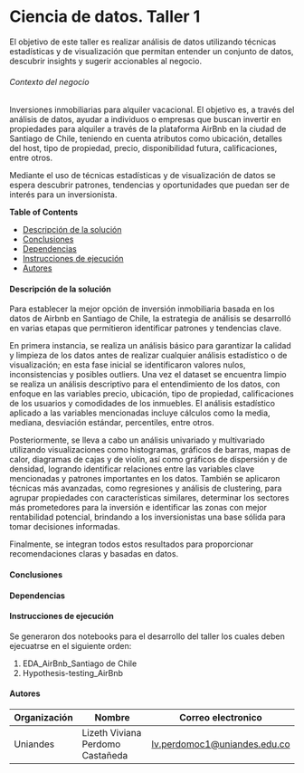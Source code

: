 # Ciencia de datos. Taller 1

El objetivo de este taller es realizar análisis de datos utilizando técnicas estadísticas y de visualización que permitan entender un conjunto de datos, descubrir insights y sugerir accionables al negocio.

###### Contexto del negocio

Inversiones inmobiliarias para alquiler vacacional. El objetivo es, a través del análisis de datos, ayudar a individuos o empresas que buscan invertir en propiedades para alquiler a través de la plataforma AirBnb en la ciudad de Santiago de Chile, teniendo en cuenta atributos como ubicación, detalles del host, tipo de propiedad, precio, disponibilidad futura, calificaciones, entre otros.

Mediante el uso de técnicas estadísticas y de visualización de datos se espera descubrir patrones, tendencias y oportunidades que puedan ser de interés para un inversionista.



**Table of Contents**
* [Descripción de la solución](#descripción-de-la-solución)
* [Conclusiones](#conclusiones)
* [Dependencias](#dependencias)
* [Instrucciones de ejecución](#instrucciones_de_ejecucion)
* [Autores](#autores)

#### Descripción de la solución
Para establecer la mejor opción de inversión inmobiliaria basada en los datos de Airbnb en Santiago de Chile, la estrategia de análisis se desarrolló en varias etapas que permitieron identificar patrones y tendencias clave.

En primera instancia, se realiza un análisis básico para garantizar la calidad y limpieza de los datos antes de realizar cualquier análisis estadístico o de visualización; en esta fase inicial se identificaron valores nulos, inconsistencias y posibles outliers. Una vez el dataset se encuentra limpio se realiza un análisis descriptivo para el entendimiento de los datos, con enfoque en las variables precio, ubicación, tipo de propiedad, calificaciones de los usuarios y comodidades de los inmuebles. El análisis estadístico aplicado a las variables mencionadas incluye cálculos como la media, mediana, desviación estándar, percentiles, entre otros. 

Posteriormente, se lleva a cabo un análisis univariado y multivariado utilizando visualizaciones como histogramas, gráficos de barras, mapas de calor, diagramas de cajas y de violín, así como gráficos de dispersión y de densidad, logrando identificar relaciones entre las variables clave mencionadas y patrones importantes en los datos. También se aplicaron técnicas más avanzadas, como regresiones y análisis de clustering, para agrupar propiedades con características similares, determinar los sectores más prometedores para la inversión e identificar las zonas con mejor rentabilidad potencial, brindando a los inversionistas una base sólida para tomar decisiones informadas.

Finalmente, se integran todos estos resultados para proporcionar recomendaciones claras y basadas en datos.

#### Conclusiones


#### Dependencias


#### Instrucciones de ejecución
Se generaron dos notebooks para el desarrollo del taller los cuales deben ejecuatrse en el siguiente orden: 
1. EDA_AirBnb_Santiago de Chile
2. Hypothesis-testing_AirBnb

#### Autores


| Organización   | Nombre | Correo electronico | 
|----------|-------------|-------------|
| Uniandes |  Lizeth Viviana Perdomo Castañeda | lv.perdomoc1@uniandes.edu.co |
